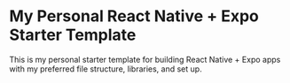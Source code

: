 # My Personal React Native + Expo Starter Template
This is my personal starter template for building React Native + Expo apps with my preferred file structure, libraries, and set up. 